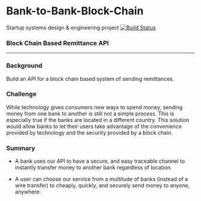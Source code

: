 # Bank-to-Bank-Block-Chain
Startup systems design &amp; engineering project
[![Build Status](https://magnum.travis-ci.com/nwams/Bank-to-Bank-Block-Chain.svg?token=RpeF892beaNjohLnzLAD&branch=master)](https://magnum.travis-ci.com/nwams/Bank-to-Bank-Block-Chain)

### Block Chain Based Remittance API
---------------------------------

### Background

Build an API for a block chain based system of sending remittances.

### Challenge

While technology gives consumers new ways to spend money, sending money from one bank to another is still not
a simple process. This is especially true if the banks are located in a different country. This solution would
allow banks to let their users take advantage of the convenience provided by technology and the security provided 
by a block chain. 

### Summary

- A bank uses our API to have a secure, and easy traceable channel to instantly transfer money to another bank regardless of location.

- A user can choose our service from a multitude of banks (instead of a wire transfer) to cheaply, quickly, and securely send money to anyone, anywhere.
